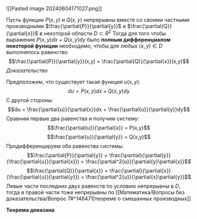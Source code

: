 ![[Pasted image 20240604171027.png]]

Пусть функции $P(x,y)$ и $Q(x,y)$ непрерывны вместе со своими частными производными $\frac{\partial{P}}{\partial{y}}$ и $\frac{\partial{Q}}{\partial{x}}$ в некоторой области $D \subset R^2$
Тогда для того чтобы выражение $P(x,y)dx + Q(x,y)dy$ было **полным дифференциалом некоторой функции** необходимо, чтобы для любых $(x, y) \in D$ выполнялось равенство
$$\frac{\partial{P}}{\partial{y}}(x,y) = \frac{\partial{Q}}{\partial{x}}(x,y)$$
*Доказательство*

Предположим, что существует такая функция $u(x,y)$: $$du = P(x,y)dx + Q(x,y)dy$$С другой стороны: $$du = \frac{\partial{u}}{\partial{x}}dx + \frac{\partial{u}}{\partial{y}}dy$$Сравним первые два равенства и получим систему: $$\frac{\partial{u}}{\partial{x}} = P(x,y)$$$$\frac{\partial{u}}{\partial{y}} = Q(x,y)$$Продифференцируем оба равенства системы:
$$\frac{\partial{P}}{\partial{y}} = \frac{\partial}{\partial{y}}(\frac{\partial{u}}{\partial{x}}) = \frac{\partial^2{u}}{\partial{y}\partial{x}}$$$$\frac{\partial{Q}}{\partial{x}} = \frac{\partial}{\partial{x}}(\frac{\partial{u}}{\partial{y}}) = \frac{\partial^2{u}}{\partial{x}\partial{y}}$$
Левые части последних двух равенств по условию непрерывны в $D$, тогда в правой части тоже непрерывны по [[Математика/Вопросы без доказательства/Вопрос 7#^146471|теореме о смешанных производных]]

**Теорема доказана** 